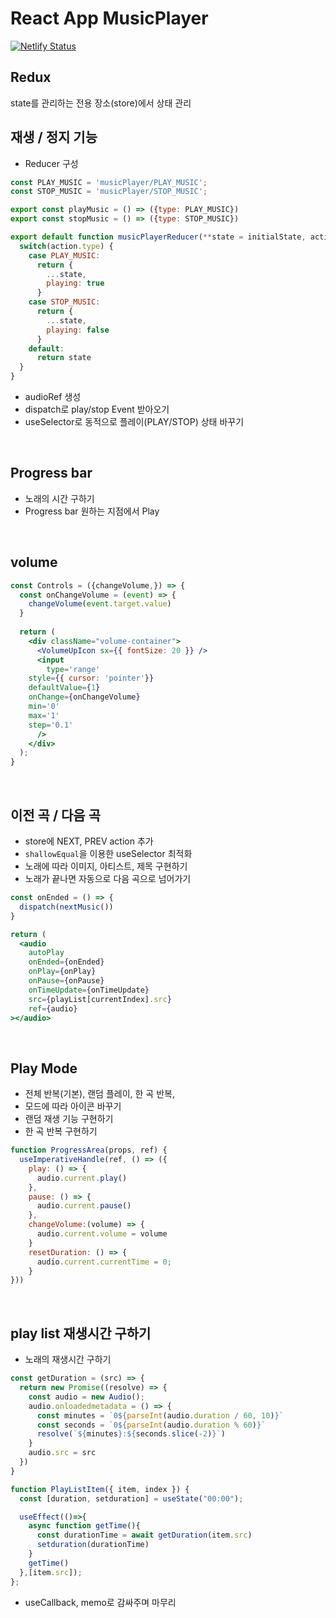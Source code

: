# React App MusicPlayer
[![Netlify Status](https://api.netlify.com/api/v1/badges/66598ebc-389d-464f-869a-14ce8a811e2e/deploy-status)](https://app.netlify.com/sites/hacookie-mp3/deploys)

## Redux
state를 관리하는 전용 장소(store)에서 상태 관리

## 재생 / 정지 기능
- Reducer 구성
```jsx
const PLAY_MUSIC = 'musicPlayer/PLAY_MUSIC';
const STOP_MUSIC = 'musicPlayer/STOP_MUSIC';

export const playMusic = () => ({type: PLAY_MUSIC})
export const stopMusic = () => ({type: STOP_MUSIC})

export default function musicPlayerReducer(**state = initialState, action**) {
  switch(action.type) {
    case PLAY_MUSIC:
      return {
        ...state,
        playing: true
      }
    case STOP_MUSIC:
      return {
        ...state,
        playing: false
      }
    default:
      return state
  }
}
```
- audioRef 생성
- dispatch로 play/stop Event 받아오기
- useSelector로 동적으로 플레이(PLAY/STOP) 상태 바꾸기

<br>

## Progress bar
- 노래의 시간 구하기
- Progress bar 원하는 지점에서 Play

<br>

## volume
```jsx
const Controls = ({changeVolume,}) => {
  const onChangeVolume = (event) => {
    changeVolume(event.target.value)
  }
  
  return (
    <div className="volume-container">
      <VolumeUpIcon sx={{ fontSize: 20 }} />
      <input 
        type='range'
	style={{ cursor: 'pointer'}}
	defaultValue={1}
	onChange={onChangeVolume}
	min='0'
	max='1'
	step='0.1'
      />
    </div>
  );
}
```

<br>

## 이전 곡 / 다음 곡
- store에 NEXT, PREV action 추가
- `shallowEqual`을 이용한 useSelector 최적화
- 노래에 따라 이미지, 아티스트, 제목 구현하기
- 노래가 끝나면 자동으로 다음 곡으로 넘어가기
```jsx
const onEnded = () => {
  dispatch(nextMusic())
}

return (
  <audio 
    autoPlay
    onEnded={onEnded}
    onPlay={onPlay}
    onPause={onPause}
    onTimeUpdate={onTimeUpdate}
    src={playList[currentIndex].src}
    ref={audio}
></audio>
```
<br>

## Play Mode
- 전체 반복(기본), 랜덤 플레이, 한 곡 반복,
- 모드에 따라 아이콘 바꾸기 
- 랜덤 재생 기능 구현하기
- 한 곡 반복 구현하기
```jsx
function ProgressArea(props, ref) {
  useImperativeHandle(ref, () => ({
    play: () => {
      audio.current.play()
    },
    pause: () => {
      audio.current.pause()
    },
    changeVolume:(volume) => {
      audio.current.volume = volume
    }
    resetDuration: () => {
      audio.current.currentTime = 0;
    }
}))
```
<br>

## play list 재생시간 구하기
- 노래의 재생시간 구하기 
```jsx
const getDuration = (src) => {
  return new Promise((resolve) => {
    const audio = new Audio();
    audio.onloadedmetadata = () => {
      const minutes = `0${parseInt(audio.duration / 60, 10)}`
      const seconds = `0${parseInt(audio.duration % 60)}`
      resolve(`${minutes}:${seconds.slice(-2)}`)
    }
    audio.src = src
  })
}

function PlayListItem({ item, index }) {
  const [duration, setduration] = useState("00:00");

  useEffect(()=>{
    async function getTime(){
      const durationTime = await getDuration(item.src)
      setduration(durationTime)
    }
    getTime()
  },[item.src]);
};
```
- useCallback, memo로 감싸주며 마무리
